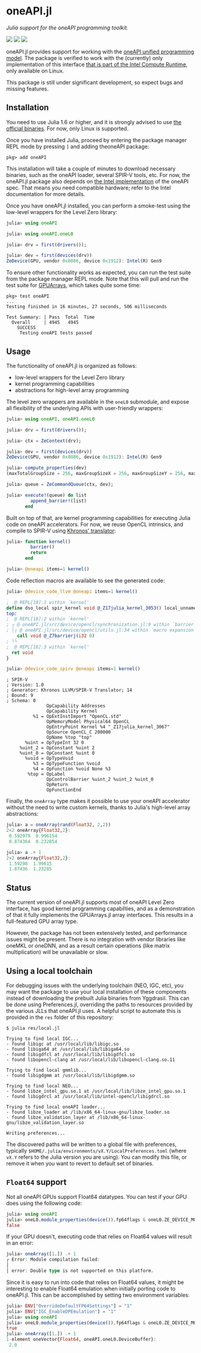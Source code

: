 # oneAPI.jl

*Julia support for the oneAPI programming toolkit.*

[![][doi-img]][doi-url] [![][buildkite-img]][buildkite-url] [![][codecov-img]][codecov-url]

[doi-img]: https://zenodo.org/badge/252466420.svg
[doi-url]: https://zenodo.org/badge/latestdoi/252466420

[buildkite-img]: https://badge.buildkite.com/00fff01fd4d6cdd905e61e2ce7ed0f7203ba227df9b575426c.svg
[buildkite-url]: https://buildkite.com/julialang/oneapi-dot-jl

[codecov-img]: https://codecov.io/gh/JuliaGPU/oneAPI.jl/branch/master/graph/badge.svg
[codecov-url]: https://codecov.io/gh/JuliaGPU/oneAPI.jl

oneAPI.jl provides support for working with the [oneAPI unified programming
model](https://software.intel.com/en-us/oneapi). The package is verified to work with the
(currently) only implementation of this interface [that is part of the Intel Compute
Runtime](https://github.com/intel/compute-runtime), only available on Linux.

This package is still under significant development, so expect bugs and missing features.


## Installation

You need to use Julia 1.6 or higher, and it is strongly advised to use [the official
binaries](https://julialang.org/downloads/). For now, only Linux is supported.

Once you have installed Julia, proceed by entering the package manager REPL mode by pressing
`]` and adding theoneAPI package:

```
pkg> add oneAPI
```

This installation will take a couple of minutes to download necessary binaries, such as the
oneAPI loader, several SPIR-V tools, etc. For now, the oneAPI.jl package also depends on
[the Intel implementation](https://github.com/intel/compute-runtime) of the oneAPI spec.
That means you need compatible hardware; refer to the Intel documentation for more details.

Once you have oneAPI.jl installed, you can perform a smoke-test using the low-level wrappers
for the Level Zero library:

```julia
julia> using oneAPI

julia> using oneAPI.oneL0

julia> drv = first(drivers());

julia> dev = first(devices(drv))
ZeDevice(GPU, vendor 0x8086, device 0x1912): Intel(R) Gen9
```

To ensure other functionality works as expected, you can run the test suite from the package
manager REPL mode. Note that this will pull and run the test suite for
[GPUArrays](https://github.com/JuliaGPU/GPUArrays.jl), which takes quite some time:

```
pkg> test oneAPI
...
Testing finished in 16 minutes, 27 seconds, 506 milliseconds

Test Summary: | Pass  Total  Time
  Overall     | 4945   4945      
    SUCCESS
     Testing oneAPI tests passed 
```


## Usage

The functionality of oneAPI.jl is organized as follows:

- low-level wrappers for the Level Zero library
- kernel programming capabilities
- abstractions for high-level array programming

The level zero wrappers are available in the `oneL0` submodule, and expose all flexibility
of the underlying APIs with user-friendly wrappers:

```julia
julia> using oneAPI, oneAPI.oneL0

julia> drv = first(drivers());

julia> ctx = ZeContext(drv);

julia> dev = first(devices(drv))
ZeDevice(GPU, vendor 0x8086, device 0x1912): Intel(R) Gen9

julia> compute_properties(dev)
(maxTotalGroupSize = 256, maxGroupSizeX = 256, maxGroupSizeY = 256, maxGroupSizeZ = 256, maxGroupCountX = 4294967295, maxGroupCountY = 4294967295, maxGroupCountZ = 4294967295, maxSharedLocalMemory = 65536, subGroupSizes = (8, 16, 32))

julia> queue = ZeCommandQueue(ctx, dev);

julia> execute!(queue) do list
         append_barrier!(list)
       end
```

Built on top of that, are kernel programming capabilities for executing Julia code on oneAPI
accelerators. For now, we reuse OpenCL intrinsics, and compile to SPIR-V using [Khronos'
translator](https://github.com/KhronosGroup/SPIRV-LLVM-Translator):

```julia
julia> function kernel()
         barrier()
         return
       end

julia> @oneapi items=1 kernel()
```

Code reflection macros are available to see the generated code:

```julia
julia> @device_code_llvm @oneapi items=1 kernel()
```

```llvm
;  @ REPL[18]:1 within `kernel'
define dso_local spir_kernel void @_Z17julia_kernel_3053() local_unnamed_addr {
top:
;  @ REPL[18]:2 within `kernel'
; ┌ @ oneAPI.jl/src/device/opencl/synchronization.jl:9 within `barrier' @ oneAPI.jl/src/device/opencl/synchronization.jl:9
; │┌ @ oneAPI.jl/src/device/opencl/utils.jl:34 within `macro expansion'
    call void @_Z7barrierj(i32 0)
; └└
;  @ REPL[18]:3 within `kernel'
  ret void
}
```

```julia
julia> @device_code_spirv @oneapi items=1 kernel()
```

```spirv
; SPIR-V
; Version: 1.0
; Generator: Khronos LLVM/SPIR-V Translator; 14
; Bound: 9
; Schema: 0
               OpCapability Addresses
               OpCapability Kernel
          %1 = OpExtInstImport "OpenCL.std"
               OpMemoryModel Physical64 OpenCL
               OpEntryPoint Kernel %4 "_Z17julia_kernel_3067"
               OpSource OpenCL_C 200000
               OpName %top "top"
       %uint = OpTypeInt 32 0
     %uint_2 = OpConstant %uint 2
     %uint_0 = OpConstant %uint 0
       %void = OpTypeVoid
          %3 = OpTypeFunction %void
          %4 = OpFunction %void None %3
        %top = OpLabel
               OpControlBarrier %uint_2 %uint_2 %uint_0
               OpReturn
               OpFunctionEnd

```

Finally, the `oneArray` type makes it possible to use your oneAPI accelerator without the
need to write custom kernels, thanks to Julia's high-level array abstractions:

```julia
julia> a = oneArray(rand(Float32, 2,2))
2×2 oneArray{Float32,2}:
 0.592979  0.996154
 0.874364  0.232854

julia> a .+ 1
2×2 oneArray{Float32,2}:
 1.59298  1.99615
 1.87436  1.23285
```


## Status

The current version of oneAPI.jl supports most of oneAPI Level Zero interface, has good
kernel programming capabilties, and as a demonstration of that it fully implements the
GPUArrays.jl array interfaces. This results in a full-featured GPU array type.

However, the package has not been extensively tested, and performance issues might be
present. There is no integration with vendor libraries like oneMKL or oneDNN, and as a
result certain operations (like matrix multiplication) will be unavailable or slow.


## Using a local toolchain

For debugging issues with the underlying toolchain (NEO, IGC, etc), you may want the
package to use your local installation of these components instead of downloading the
prebuilt Julia binaries from Yggdrasil. This can be done using Preferences.jl, overriding
the paths to resources provided by the various JLLs that oneAPI.jl uses. A helpful script
to automate this is provided in the `res` folder of this repository:

```
$ julia res/local.jl

Trying to find local IGC...
- found libigc at /usr/local/lib/libigc.so
- found libiga64 at /usr/local/lib/libiga64.so
- found libigdfcl at /usr/local/lib/libigdfcl.so
- found libopencl-clang at /usr/local/lib/libopencl-clang.so.11

Trying to find local gmmlib...
- found libigdgmm at /usr/local/lib/libigdgmm.so

Trying to find local NEO...
- found libze_intel_gpu.so.1 at /usr/local/lib/libze_intel_gpu.so.1
- found libigdrcl at /usr/local/lib/intel-opencl/libigdrcl.so

Trying to find local oneAPI loader...
- found libze_loader at /lib/x86_64-linux-gnu/libze_loader.so
- found libze_validation_layer at /lib/x86_64-linux-gnu/libze_validation_layer.so

Writing preferences...
```

The discovered paths will be written to a global file with preferences, typically
`$HOME/.julia/environments/vX.Y/LocalPreferences.toml` (where `vX.Y` refers to the Julia
version you are using). You can modify this file, or remove it when you want to revert to
default set of binaries.


## `Float64` support

Not all oneAPI GPUs support Float64 datatypes. You can test if your GPU does using
the following code:

```julia
julia> using oneAPI
julia> oneL0.module_properties(device()).fp64flags & oneL0.ZE_DEVICE_MODULE_FLAG_FP64 == oneL0.ZE_DEVICE_MODULE_FLAG_FP64
false
```

If your GPU doesn't, executing code that relies on Float64 values will result in an error:

```julia
julia> oneArray([1.]) .+ 1
┌ Error: Module compilation failed:
│
│ error: Double type is not supported on this platform.
```

Since it is easy to run into code that relies on Float64 values, it might be
interesting to enable Float64 emulation when initially porting code to oneAPI.jl.
This can be accomplished by setting two environment variables:

```julia
julia> ENV["OverrideDefaultFP64Settings"] = "1"
julia> ENV["IGC_EnableDPEmulation"] = "1"
julia> using oneAPI
julia> oneL0.module_properties(device()).fp64flags & oneL0.ZE_DEVICE_MODULE_FLAG_FP64 == oneL0.ZE_DEVICE_MODULE_FLAG_FP64
true
julia> oneArray([1.]) .+ 1
1-element oneVector{Float64, oneAPI.oneL0.DeviceBuffer}:
 2.0
```
